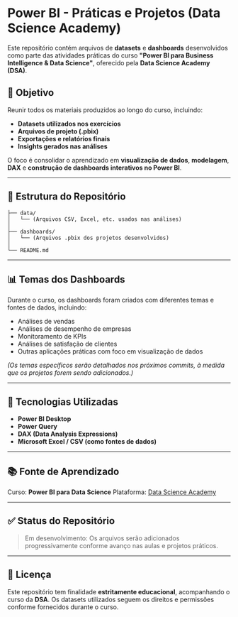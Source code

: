 # Power BI - Práticas e Projetos (Data Science Academy)

Este repositório contém arquivos de **datasets** e **dashboards** desenvolvidos como parte das atividades práticas do curso **"Power BI para Business Intelligence & Data Science"**, oferecido pela **Data Science Academy (DSA)**.

## 📌 Objetivo

Reunir todos os materiais produzidos ao longo do curso, incluindo:

* **Datasets utilizados nos exercícios**
* **Arquivos de projeto (.pbix)**
* **Exportações e relatórios finais**
* **Insights gerados nas análises**

O foco é consolidar o aprendizado em **visualização de dados**, **modelagem**, **DAX** e **construção de dashboards interativos no Power BI**.

---

## 📂 Estrutura do Repositório

```
├── data/
│   └── (Arquivos CSV, Excel, etc. usados nas análises)
│
├── dashboards/
│   └── (Arquivos .pbix dos projetos desenvolvidos)
│
└── README.md
```

---

## 📊 Temas dos Dashboards

Durante o curso, os dashboards foram criados com diferentes temas e fontes de dados, incluindo:

* Análises de vendas
* Análises de desempenho de empresas
* Monitoramento de KPIs
* Análises de satisfação de clientes
* Outras aplicações práticas com foco em visualização de dados

*(Os temas específicos serão detalhados nos próximos commits, à medida que os projetos forem sendo adicionados.)*

---

## 🚀 Tecnologias Utilizadas

* **Power BI Desktop**
* **Power Query**
* **DAX (Data Analysis Expressions)**
* **Microsoft Excel / CSV (como fontes de dados)**

---

## 📚 Fonte de Aprendizado

Curso: **Power BI para Data Science**
Plataforma: [Data Science Academy](https://www.datascienceacademy.com.br/)

---

## ✅ Status do Repositório

> Em desenvolvimento: Os arquivos serão adicionados progressivamente conforme avanço nas aulas e projetos práticos.

---

## 📝 Licença

Este repositório tem finalidade **estritamente educacional**, acompanhando o curso da **DSA**.
Os datasets utilizados seguem os direitos e permissões conforme fornecidos durante o curso.
